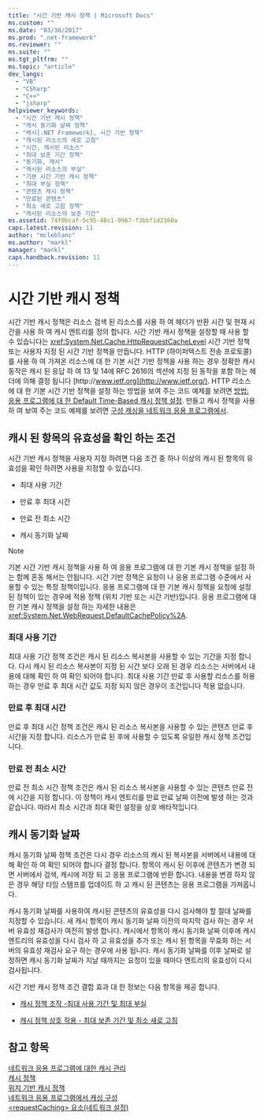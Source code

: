 ```yaml
---
title: "시간 기반 캐시 정책 | Microsoft Docs"
ms.custom: ""
ms.date: "03/30/2017"
ms.prod: ".net-framework"
ms.reviewer: ""
ms.suite: ""
ms.tgt_pltfrm: ""
ms.topic: "article"
dev_langs: 
  - "VB"
  - "CSharp"
  - "C++"
  - "jsharp"
helpviewer_keywords: 
  - "시간 기반 캐시 정책"
  - "캐시 동기화 날짜 정책"
  - "캐시[.NET Framework], 시간 기반 정책"
  - "캐시된 리소스의 새로 고침"
  - "시간, 캐시된 리소스"
  - "최대 보존 기간 정책"
  - "동기화, 캐시"
  - "캐시된 리소스의 부실"
  - "기본 시간 기반 캐시 정책"
  - "최대 부실 정책"
  - "콘텐츠 캐시 정책"
  - "만료된 콘텐츠"
  - "최소 새로 고침 정책"
  - "캐시된 리소스의 보존 기간"
ms.assetid: 74f0bcaf-5c95-40c1-9967-f3bbf1d2360a
caps.latest.revision: 11
author: "mcleblanc"
ms.author: "markl"
manager: "markl"
caps.handback.revision: 11
---
```

# 시간 기반 캐시 정책
시간 기반 캐시 정책은 리소스 검색 된 리소스를 사용 하 여 헤더가 반환 시간 및 현재 시간을 사용 하 여 캐시 엔트리를 정의 합니다.  시간 기반 캐시 정책을 설정할 때 사용 할 수 있습니다는 <xref:System.Net.Cache.HttpRequestCacheLevel> 시간 기반 정책 또는 사용자 지정 된 시간 기반 정책을 만듭니다.  HTTP \(하이퍼텍스트 전송 프로토콜\)를 사용 하 여 가져온 리소스에 대 한 기본 시간 기반 정책을 사용 하는 경우 정확한 캐시 동작은 캐시 된 응답 하 여 13 및 14에 RFC 2616의 섹션에 지정 된 동작을 포함 하는 헤더에 의해 결정 됩니다 [http:\/\/www.ietf.org](http://www.ietf.org/).  HTTP 리소스에 대 한 기본 시간 기반 정책을 설정 하는 방법을 보여 주는 코드 예제를 보려면  [방법: 응용 프로그램에 대 한 Default Time\-Based 캐시 정책 설정](../../../docs/framework/network-programming/how-to-set-the-default-time-based-cache-policy-for-an-application.md).  만들고 캐시 정책을 사용 하 여 보여 주는 코드 예제를 보려면  [구성 캐싱을 네트워크 응용 프로그램에서](../../../docs/framework/network-programming/configuring-caching-in-network-applications.md).  
  
## 캐시 된 항목의 유효성을 확인 하는 조건  
 시간 기반 캐시 정책을 사용자 지정 하려면 다음 조건 중 하나 이상의 캐시 된 항목의 유효성을 확인 하려면 사용을 지정할 수 있습니다.  
  
-   최대 사용 기간  
  
-   만료 후 최대 시간  
  
-   만료 전 최소 시간  
  
-   캐시 동기화 날짜  
  
> [!NOTE]
>  기본 시간 기반 캐시 정책을 사용 하 여 응용 프로그램에 대 한 기본 캐시 정책을 설정 하는 함께 혼동 해서는 안됩니다.  시간 기반 정책은 요청이 나 응용 프로그램 수준에서 사용할 수 있는 특정 정책이입니다.  응용 프로그램에 대 한 기본 캐시 정책을 요청에 설정 된 정책이 있는 경우에 적용 정책 \(위치 기반 또는 시간 기반\)입니다.  응용 프로그램에 대 한 기본 캐시 정책을 설정 하는 자세한 내용은 <xref:System.Net.WebRequest.DefaultCachePolicy%2A>.  
  
### 최대 사용 기간  
 최대 사용 기간 정책 조건은 캐시 된 리소스 복사본을 사용할 수 있는 기간을 지정 합니다.  다시 캐시 된 리소스 복사본이 지정 된 시간 보다 오래 된 경우 리소스는 서버에서 내용에 대해 확인 하 여 확인 되어야 합니다.  최대 사용 기간 만료 후 사용할 리소스를 허용 하는 경우 만료 후 최대 시간 값도 지정 되지 않은 경우이 조건입니다 적용 없습니다.  
  
### 만료 후 최대 시간  
 만료 후 최대 시간 정책 조건은 캐시 된 리소스 복사본을 사용할 수 있는 콘텐츠 만료 후 시간을 지정 합니다.  리소스가 만료 된 후에 사용할 수 있도록 유일한 캐시 정책 조건입니다.  
  
### 만료 전 최소 시간  
 만료 전 최소 시간 정책 조건은 캐시 된 리소스 복사본을 사용할 수 있는 콘텐츠 만료 전에 시간을 지정 합니다.  이 정책이 캐시 엔트리를 만료 만료 날짜 이전에 발생 하는 것과 같습니다. 따라서 최소 시간과 최대 확인 설정을 상호 배타적입니다.  
  
## 캐시 동기화 날짜  
 캐시 동기화 날짜 정책 조건은 다시 경우 리소스의 캐시 된 복사본을 서버에서 내용에 대해 확인 하 여 확인 되어야 합니다 결정 합니다.  항목이 캐시 된 이후에 콘텐츠가 변경 되 면 서버에서 검색, 캐시에 저장 되 고 응용 프로그램에 반환 합니다.  내용을 변경 하지 않은 경우 해당 타임 스탬프를 업데이트 하 고 캐시 된 콘텐츠는 응용 프로그램을 가져옵니다.  
  
 캐시 동기화 날짜를 사용하여 캐시된 콘텐츠의 유효성을 다시 검사해야 할 절대 날짜를 지정할 수 있습니다.  새 캐시 항목이 캐시 동기화 날짜 이전의 마지막 검사 하는 경우 서버 유효성 재검사가 여전히 발생 합니다.  캐시에서 항목이 캐시 동기화 날짜 이후에 캐시 엔트리의 유효성을 다시 검사 하 고 유효성을 추가 또는 캐시 된 항목을 무효화 하는 서버의 유효성 재검사 요구 하는 경우에 사용 됩니다.  캐시 동기화 날짜를 이후 날짜로 설정하면 캐시 동기화 날짜가 지날 때까지는 요청이 있을 때마다 엔트리의 유효성이 다시 검사됩니다.  
  
 시간 기반 캐시 정책 조건 결합 효과 대 한 정보는 다음 항목을 제공 합니다.  
  
-   [캐시 정책 조작 \-최대 사용 기간 및 최대 부실](../../../docs/framework/network-programming/cache-policy-interaction-maximum-age-and-maximum-staleness.md)  
  
-   [캐시 정책 상호 작용 \- 최대 보존 기간 및 최소 새로 고침](../../../docs/framework/network-programming/cache-policy-interaction-maximum-age-and-minimum-freshness.md)  
  
## 참고 항목  
 [네트워크 응용 프로그램에 대한 캐시 관리](../../../docs/framework/network-programming/cache-management-for-network-applications.md)   
 [캐시 정책](../../../docs/framework/network-programming/cache-policy.md)   
 [위치 기반 캐시 정책](../../../docs/framework/network-programming/location-based-cache-policies.md)   
 [네트워크 응용 프로그램에서 캐싱 구성](../../../docs/framework/network-programming/configuring-caching-in-network-applications.md)   
 [\<requestCaching\> 요소\(네트워크 설정\)](../../../docs/framework/configure-apps/file-schema/network/requestcaching-element-network-settings.md)
